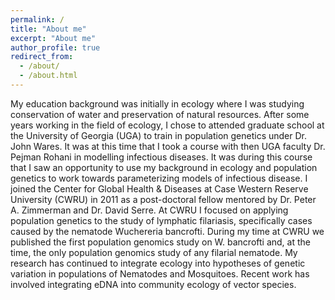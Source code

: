 ```yaml
---
permalink: /
title: "About me"
excerpt: "About me"
author_profile: true
redirect_from: 
  - /about/
  - /about.html
---
```


My education background was initially in ecology where I was studying conservation of water
and preservation of natural resources. After some years working in the field of ecology, I chose to
attended graduate school at the University of Georgia (UGA) to train in population genetics under Dr. John Wares. It was at
this time that I took a course with then UGA faculty Dr. Pejman Rohani in modelling infectious
diseases. It was during this course that I saw an opportunity to use my background in ecology and
population genetics to work towards parameterizing models of infectious disease.
I joined the Center for Global Health & Diseases at Case Western Reserve University (CWRU)
in 2011 as a post-doctoral fellow mentored by Dr. Peter A. Zimmerman and Dr. David Serre. At CWRU I focused on applying population genetics to the study of 
lymphatic filariasis, specifically cases caused by the nematode Wuchereria bancrofti. During my time 
at CWRU we published the first population genomics study on W. bancrofti and, at the time, the only 
population genomics study of any filarial nematode. My research has continued to integrate ecology 
into hypotheses of genetic variation in populations of Nematodes and Mosquitoes. Recent work has 
involved integrating eDNA into community ecology of vector species. 
